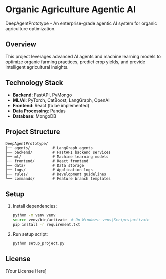 # Organic Agriculture Agentic AI

DeepAgentPrototype - An enterprise-grade agentic AI system for organic agriculture optimization.

## Overview

This project leverages advanced AI agents and machine learning models to optimize organic farming practices, predict crop yields, and provide intelligent agricultural insights.

## Technology Stack

- **Backend**: FastAPI, PyMongo
- **ML/AI**: PyTorch, CatBoost, LangGraph, OpenAI
- **Frontend**: React (to be implemented)
- **Data Processing**: Pandas
- **Database**: MongoDB

## Project Structure

```
DeepAgentPrototype/
├── agents/          # LangGraph agents
├── backend/         # FastAPI backend services
├── ml/              # Machine learning models
├── frontend/        # React frontend
├── data/            # Data storage
├── logs/            # Application logs
├── rules/           # Development guidelines
└── commands/        # Feature branch templates
```

## Setup

1. Install dependencies:
   ```bash
   python -m venv venv
   source venv/bin/activate  # On Windows: venv\Scripts\activate
   pip install -r requirement.txt
   ```

2. Run setup script:
   ```bash
   python setup_project.py
   ```

## License

[Your License Here]

